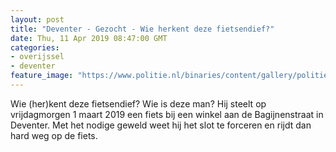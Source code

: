 ```yaml
---
layout: post
title: "Deventer - Gezocht - Wie herkent deze fietsendief?"
date: Thu, 11 Apr 2019 08:47:00 GMT
categories: 
- overijssel 
- deventer 
feature_image: "https://www.politie.nl/binaries/content/gallery/politie/gezocht/verdachten/2019/april/02-on/2019094693-1.jpg"
---
```


Wie (her)kent deze fietsendief? Wie is deze man?  Hij steelt op vrijdagmorgen 1 maart 2019 een fiets bij een winkel aan de Bagijnenstraat in Deventer. Met het nodige geweld weet hij het slot te forceren en rijdt dan hard weg op de fiets.

